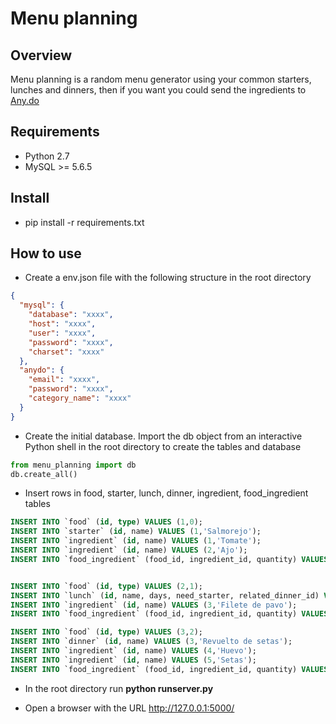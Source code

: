 # Menu planning

## Overview
Menu planning is a random menu generator using your common starters, lunches and dinners, then if you want you could send the ingredients to [Any.do](http://es.any.do/) 

## Requirements
* Python 2.7
* MySQL >= 5.6.5

## Install
* pip install -r requirements.txt

## How to use
* Create a env.json file with the following structure in the root directory

```json
{
  "mysql": {
    "database": "xxxx",
    "host": "xxxx",
    "user": "xxxx",
    "password": "xxxx",
    "charset": "xxxx"
  },
  "anydo": {
    "email": "xxxx",
    "password": "xxxx",
    "category_name": "xxxx"
  }
}
```

* Create the initial database. Import the db object from an interactive Python shell in the root directory to create the tables and database

```python
from menu_planning import db
db.create_all()
```

* Insert rows in food, starter, lunch, dinner, ingredient, food_ingredient tables

```sql
INSERT INTO `food` (id, type) VALUES (1,0);
INSERT INTO `starter` (id, name) VALUES (1,'Salmorejo');
INSERT INTO `ingredient` (id, name) VALUES (1,'Tomate');
INSERT INTO `ingredient` (id, name) VALUES (2,'Ajo');
INSERT INTO `food_ingredient` (food_id, ingredient_id, quantity) VALUES (1,1,5),(1,2,1);


INSERT INTO `food` (id, type) VALUES (2,1);
INSERT INTO `lunch` (id, name, days, need_starter, related_dinner_id) VALUES (2,'Filetes de pavo',1,1,NULL);
INSERT INTO `ingredient` (id, name) VALUES (3,'Filete de pavo');
INSERT INTO `food_ingredient` (food_id, ingredient_id, quantity) VALUES (2,3,5);

INSERT INTO `food` (id, type) VALUES (3,2);
INSERT INTO `dinner` (id, name) VALUES (3,'Revuelto de setas');
INSERT INTO `ingredient` (id, name) VALUES (4,'Huevo');
INSERT INTO `ingredient` (id, name) VALUES (5,'Setas');
INSERT INTO `food_ingredient` (food_id, ingredient_id, quantity) VALUES (3,4,2),(3,5,NULL);
```

* In the root directory run **python runserver.py**

* Open a browser with the URL http://127.0.0.1:5000/
